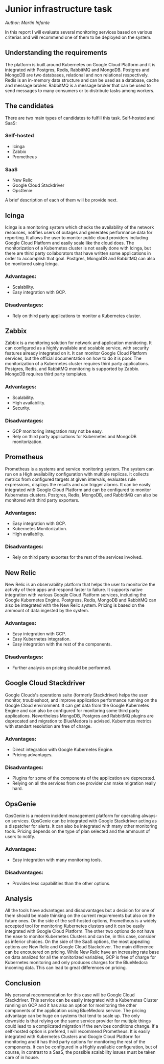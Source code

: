 # Junior infrastructure task
*Author: Martin Infante*

In this report I will evaluate several monitoring services based on various criterias and will
recommend one of them to be deployed on the system.

## Understanding the requirements
The platform is built around Kubernetes on Google Cloud Platform and it is integrated with
Postgres, Redis, RabbitMQ and MongoDB.
Postgres and MongoDB are two databases, relational and non relational respectively.
Redis is an in-memory data structure and can be used as a database, cache and message broker.
RabbitMQ is a message broker that can be used to send messages to many consumers or to
distribute tasks among workers.

## The candidates
There are two main types of candidates to fulfill this task. Self-hosted and SaaS:

### Self-hosted

* Icinga
* Zabbix
* Prometheus

### SaaS

* New Relic
* Google Cloud Stackdriver
* OpsGenie

A brief description of each of them will be provide next.

## Icinga

Icinga is a monitoring system which checks the availability of the network resources, notifies
users of outages and generates performance data for reporting. It allows the user to monitor
public cloud providers including Google Cloud Platform and easily scale like the cloud does.
The monitorization of a Kubernetes cluster is not easily done with Icinga, but there are third
party collaborators that have written some applications in order to accomplish that goal.
Postgres, MongoDB and RabbitMQ can also be monitored using Icinga.

### Advantages:

* Scalability.
* Easy integration with GCP.

### Disadvantages:

* Rely on third party applications to monitor a Kubernetes cluster.

## Zabbix

Zabbix is a monitoring solution for network and application monitoring. It can configured as a 
highly available and scalable service, with security features already integrated on it.
It can monitor Google Cloud Platform services, but the official documentation on how to do
it is poor.
The monitorization of a Kubernetes cluster requires third party applications.
Postgres, Redis, and RabbitMQ monitoring is supported by Zabbix. MongoDB requires
third party templates.

### Advantages:

* Scalability.
* High availability.
* Security.

### Disadvantages:

* GCP monitoring integration may not be easy.
* Rely on third party applications for Kubernetes and MongoDB monitorization.


## Prometheus

Prometheus is a systems and service monitoring system. The system can run on a High availability
configuration with multiple replicas. It collects metrics from configured targets at given
intervals, evaluates rule expressions, displays the results and can trigger alarms.
It can be easily integrated with Google Cloud Platform and can be configured to monitor
Kubernetes clusters.
Postgres, Redis, MongoDB, and RabbitMQ can also be monitored with third party exporters.

### Advantages:

* Easy integration with GCP.
* Kubernetes Monitorization.
* High availabilty.

### Disadvantages:

* Rely on third party exportes for the rest of the services involved.

## New Relic

New Relic is an observability platform that helps the user to monitorize the activity of their
apps and respond faster to failure. It supports native integration with various Google Cloud
Platform services, including the Google Kubernetes Engine.
Postgress, Redis, MongoDB and RabbitMQ can also be integrated with the New Relic system.
Pricing is based on the ammount of data ingested by the system.

### Advantages:

* Easy integration with GCP.
* Easy Kubernetes integration.
* Easy integration with the rest of the components.

### Disadvantages:

* Further analysis on pricing should be performed.

## Google Cloud Stackdriver

Google Clouds's operations suite (formerly Stackdriver) helps the user monitor, troubleshoot,
and improve application performance running on the Google Cloud environment. It can get data
from the Google Kubernetes Engine and can also be configured for monitoring some third party
applications. Nevertheless MongoDB, Postgres and RabbitMQ plugins are deprecated and migration
to BlueMedora is advised.
Kubernetes metrics with standart resolution are free of charge.

### Advantages:

* Direct integration with Google Kubernetes Engine.
* Pricing advantages.

### Disadvantages:

* Plugins for some of the components of the application are deprecated.
* Relying on all the services from one provider can make migration really hard.

## OpsGenie

OpsGenie is a modern incident management platform for operating always-on services. OpsGenie can
be integrated with Google Stackdriver acting as a dispatcher for alerts. It can also be
integrated with many other monitoring tools.
Pricing depends on the type of plan selected and the ammount of users to notify.

### Advantages:

* Easy integration with many monitoring tools.

### Disadvantages:

* Provides less capabilities than the other options.

## Analysis

All the tools have advantages and disadvantages but a decision for one of them should be made
thinking on the current requirements but also on the future ones.
On the side of the self-hosted options, Prometheus is a widely accepted tool for monitoring
Kubernetes clusters and it can be easily integrated with Google Cloud Platform. The other two
options do not have the ease to monitor Kubernetes Clusters and can be, in this case, consider
as inferior choices.
On the side of the SaaS options, the most appealing options are New Relic and Google Cloud
Stackdriver. The main difference can be encoutered on pricing. While New Relic have an
increasing rate base on data analized for all the monitorized variables, GCP is free of charge
for Kubernetes monitoring and only produces charges for the BlueMedora incoming data. This can
lead to great differences on pricing.

## Conclusion

My personal recommendation for this case will be Google Cloud Stackdriver. This service can be
easily integrated with a Kubernetes Cluster running on GCP and it has also an option for
monitoring the other components of the application using BlueMedora service. The pricing advantage
can be huge on systems that tend to scale up. The only downside is that relying on the same
service provider for multiple things could lead to a complicated migration if the services
conditions change.
If a self-hosted option is prefered, I will recommend Prometheus. It is easily integrated with
Kubernetes Clusters and Google Cloud Platform for monitoring and it has third party options for
monitoring the rest of the components. It can be configured in a Highly available configuration,
but of course, in contrast to a SaaS, the possible scalability issues must be taken care of
in house.
